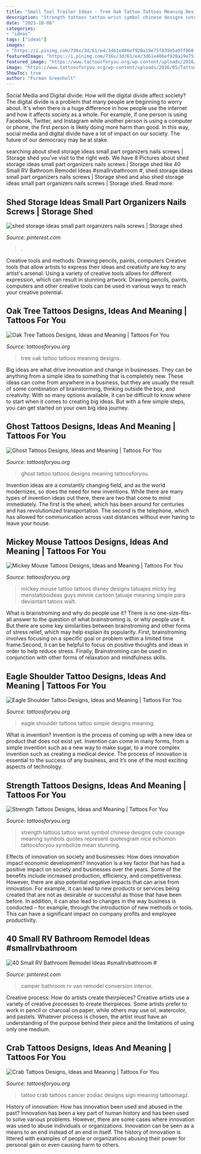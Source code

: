 ```yaml
---
title: "Small Tool Trailer Ideas - Tree Oak Tattoo Tattoos Meaning Designs"
description: "Strength tattoos tattoo wrist symbol chinese designs cute courage meaning symbols quotes represent quotesgram nice echomon tattoosforyou symbolize mean stunning"
date: "2023-10-08"
categories:
- "ideas"
tags: ["ideas"]
images:
- "https://i.pinimg.com/736x/3d/61/e4/3d61e406ef920a19e75f839e5a9ff860.jpg"
featuredImage: "https://i.pinimg.com/736x/3d/61/e4/3d61e406ef920a19e75f839e5a9ff860.jpg"
featured_image: "https://www.tattoosforyou.org/wp-content/uploads/2016/05/Tattoos-of-Mickey-Mouse.jpg"
image: "https://www.tattoosforyou.org/wp-content/uploads/2016/05/Tattoos-of-Mickey-Mouse.jpg"
ShowToc: true
author: "Furman Greenholt"
---
```



Social Media and Digital divide: How will the digital divide affect society?
The digital divide is a problem that many people are beginning to worry about. It's when there is a huge difference in how people use the internet and how it affects society as a whole. For example, if one person is using Facebook, Twitter, and Instagram while another person is using a computer or phone, the first person is likely doing more harm than good. In this way, social media and digital divide have a lot of impact on our society. The future of our democracy may be at stake.

	

		
searching about shed storage ideas small part organizers nails screws | Storage shed you've visit to the right web. We have 8 Pictures about shed storage ideas small part organizers nails screws | Storage shed like 40 Small RV Bathroom Remodel Ideas #smallrvbathroom #, shed storage ideas small part organizers nails screws | Storage shed and also shed storage ideas small part organizers nails screws | Storage shed. Read more:
		
    
## Shed Storage Ideas Small Part Organizers Nails Screws | Storage Shed

<img loading=lazy src="https://i.pinimg.com/736x/ae/7c/6b/ae7c6b854e0fc11dce991d4523c05e5d.jpg" onerror="this.onerror=null;this.src='https://tse2.mm.bing.net/th?id=OIP.tYa8Hox1Erzukk1q2L64-QHaLJ&amp;pid=15.1';" alt="shed storage ideas small part organizers nails screws | Storage shed">

_Source: pinterest.com_

>. 

	

Creative tools and methods: Drawing pencils, paints, computers
Creative tools that allow artists to express their ideas and creativity are key to any artist's arsenal. Using a variety of creative tools allows for different expression, which can result in stunning artwork. Drawing pencils, paints, computers and other creative tools can be used in various ways to reach your creative potential.

    
## Oak Tree Tattoos Designs, Ideas And Meaning | Tattoos For You

<img loading=lazy src="https://www.tattoosforyou.org/wp-content/uploads/2016/03/Oak-Tree-Tattoo.jpg" onerror="this.onerror=null;this.src='https://tse2.mm.bing.net/th?id=OIP.-1SLwlWd70Afkgik_0V7HwHaLH&amp;pid=15.1';" alt="Oak Tree Tattoos Designs, Ideas and Meaning | Tattoos For You">

_Source: tattoosforyou.org_

>tree oak tattoo tattoos meaning designs. 

	

Big ideas are what drive innovation and change in businesses. They can be anything from a simple idea to something that is completely new. These ideas can come from anywhere in a business, but they are usually the result of some combination of brainstorming, thinking outside the box, and creativity. With so many options available, it can be difficult to know where to start when it comes to creating big ideas. But with a few simple steps, you can get started on your own big idea journey.

    
## Ghost Tattoos Designs, Ideas And Meaning | Tattoos For You

<img loading=lazy src="https://www.tattoosforyou.org/wp-content/uploads/2016/02/Ghost-Tattoo-Photos.jpg" onerror="this.onerror=null;this.src='https://tse3.mm.bing.net/th?id=OIP.vEzZve-yjR7raUjeZEqJ1QHaJ4&amp;pid=15.1';" alt="Ghost Tattoos Designs, Ideas and Meaning | Tattoos For You">

_Source: tattoosforyou.org_

>ghost tattoo tattoos designs meaning tattoosforyou. 

	

Invention ideas are a constantly changing field, and as the world modernizes, so does the need for new inventions. While there are many types of invention ideas out there, there are two that come to mind immediately. The first is the wheel, which has been around for centuries and has revolutionized transportation. The second is the telephone, which has allowed for communication across vast distances without ever having to leave your house.

    
## Mickey Mouse Tattoos Designs, Ideas And Meaning | Tattoos For You

<img loading=lazy src="https://www.tattoosforyou.org/wp-content/uploads/2016/05/Tattoos-of-Mickey-Mouse.jpg" onerror="this.onerror=null;this.src='https://tse2.mm.bing.net/th?id=OIP.wsNhhyRRFbc_Xjg_0t1AYAHaJ6&amp;pid=15.1';" alt="Mickey Mouse Tattoos Designs, Ideas and Meaning | Tattoos For You">

_Source: tattoosforyou.org_

>mickey mouse tattoo tattoos disney designs tatuajes micky leg menstattooideas guys minnie cartoon tatuaje meaning simple para deviantart tatoos walt. 

	

What is brainstroming and why do people use it?
There is no one-size-fits-all answer to the question of what brainstroming is, or why people use it. But there are some key similarities between brainstroming and other forms of stress relief, which may help explain its popularity. First, brainstroming involves focusing on a specific goal or problem within a limited time frame.Second, it can be helpful to focus on positive thoughts and ideas in order to help reduce stress. Finally, Brainstroming can be used in conjunction with other forms of relaxation and mindfulness skills.

    
## Eagle Shoulder Tattoo Designs, Ideas And Meaning | Tattoos For You

<img loading=lazy src="https://www.tattoosforyou.org/wp-content/uploads/2017/07/Simple-Eagle-Shoulder-Tattoos.jpg" onerror="this.onerror=null;this.src='https://tse1.mm.bing.net/th?id=OIP.a-NBUi5fOWc7apaH76OIOAHaKU&amp;pid=15.1';" alt="Eagle Shoulder Tattoo Designs, Ideas and Meaning | Tattoos For You">

_Source: tattoosforyou.org_

>eagle shoulder tattoos tattoo simple designs meaning. 

	

What is invention?
Invention is the process of coming up with a new idea or product that does not exist yet. Invention can come in many forms, from a simple invention such as a new way to make sugar, to a more complex invention such as creating a medical device. The process of innovation is essential to the success of any business, and it’s one of the most exciting aspects of technology.

    
## Strength Tattoos Designs, Ideas And Meaning | Tattoos For You

<img loading=lazy src="http://www.tattoosforyou.org/wp-content/uploads/2013/10/Tattoos-of-Strength-766x1024.jpg" onerror="this.onerror=null;this.src='https://tse1.mm.bing.net/th?id=OIP.Ga1xZwD4G_yEtLD4bs7ZwwHaJ5&amp;pid=15.1';" alt="Strength Tattoos Designs, Ideas and Meaning | Tattoos For You">

_Source: tattoosforyou.org_

>strength tattoos tattoo wrist symbol chinese designs cute courage meaning symbols quotes represent quotesgram nice echomon tattoosforyou symbolize mean stunning. 

	

Effects of innovation on society and businesses: How does innovation impact economic development?
Innovation is a key factor that has had a positive impact on society and businesses over the years. Some of the benefits include increased production, efficiency, and competitiveness. However, there are also potential negative impacts that can arise from innovation. For example, it can lead to new products or services being created that are not as desirable or successful as those that have been before. In addition, it can also lead to changes in the way business is conducted – for example, through the introduction of new methods or tools. This can have a significant impact on company profits and employee productivity.

    
## 40 Small RV Bathroom Remodel Ideas #smallrvbathroom #

<img loading=lazy src="https://i.pinimg.com/736x/3d/61/e4/3d61e406ef920a19e75f839e5a9ff860.jpg" onerror="this.onerror=null;this.src='https://tse3.mm.bing.net/th?id=OIP.SrajmwpImQ7YTXmCreeONwHaLm&amp;pid=15.1';" alt="40 Small RV Bathroom Remodel Ideas #smallrvbathroom #">

_Source: pinterest.com_

>camper bathroom rv van remodel conversion interior. 

	

Creative process: How do artists create theirpieces?
Creative artists use a variety of creative processes to create theirpieces. Some artists prefer to work in pencil or charcoal on paper, while others may use oil, watercolor, and pastels. Whatever process is chosen, the artist must have an understanding of the purpose behind their piece and the limitations of using only one medium.

    
## Crab Tattoos Designs, Ideas And Meaning | Tattoos For You

<img loading=lazy src="https://www.tattoosforyou.org/wp-content/uploads/2016/03/Crab-Tattoo-Ideas.jpg" onerror="this.onerror=null;this.src='https://tse2.mm.bing.net/th?id=OIP.Q0EabrMXcC5_hig4HK7JbAHaJ5&amp;pid=15.1';" alt="Crab Tattoos Designs, Ideas and Meaning | Tattoos For You">

_Source: tattoosforyou.org_

>tattoo crab tattoos cancer zodiac designs sign meaning tattoomagz. 

	

History of innovation: How has innovation been used and abused in the past?
Innovation has been a key part of human history and has been used to solve various problems. However, there are some cases where innovation was used to abuse individuals or organizations. Innovation can be seen as a means to an end instead of an end in itself. The history of innovation is littered with examples of people or organizations abusing their power for personal gain or even causing harm to others.

